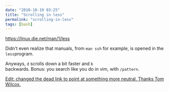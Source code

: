 ```yaml
---
date: "2010-10-19 03:25"
title: "Scrolling in less"
permalink: "scrolling-in-less"
tags: [bash]
---
```


<a href="https://linux.die.net/man/1/less">https://linux.die.net/man/1/less</a>

Didn’t even realize that manuals, from <code>man ssh</code> for example, is opened in the <code>less</code>program.

Anyways, <code>d</code> scrolls down a bit faster and <code>b </code>backwards. Bonus: you search like you do in vim, with <code>/pattern</code>.

<ins>Edit: changed the dead link to point at something more neutral. Thanks Tom Wilcox.</ins>
